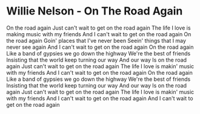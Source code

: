# Willie Nelson - On The Road Again

On the road again
Just can't wait to get on the road again
The life I love is making music with my friends
And I can't wait to get on the road again
On the road again
Goin' places that I've never been
Seein' things that I may never see again
And I can't wait to get on the road again
On the road again
Like a band of gypsies we go down the highway
We're the best of friends
Insisting that the world keep turning our way
And our way
Is on the road again
Just can't wait to get on the road again
The life I love is makin' music with my friends
And I can't wait to get on the road again
On the road again
Like a band of gypsies we go down the highway
We're the best of friends
Insisting that the world keep turning our way
And our way
Is on the road again
Just can't wait to get on the road again
The life I love is makin' music with my friends
And I can't wait to get on the road again
And I can't wait to get on the road again

